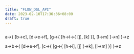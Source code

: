 ```yaml
---
title: "FLOW_DSL_API"
date: 2023-02-10T17:36:36+08:00
draft: true
---
```


##
a->{
    [b->c],
    [d->e->f],
    [g->{
        [h->i->{
            [j],
            [k]
        }],
        [l->m]
    }->n]
}->z

a->b->{
    [d->e->f],
    [c->{
        [g->{
            [h->i],
            [j]
        }->k],
        [l->m]
    }]
}->z